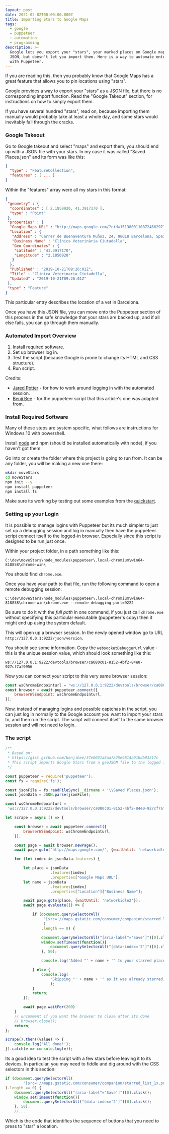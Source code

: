 ```yaml
---
layout: post
date: 2021-02-02T00:00:00.000Z
title: Importing Stars to Google Maps
tags:
  - google
  - puppeteer
  - automation
  - programming
description: >-
  Google lets you export your "stars", your marked places on Google maps, as
  JSON, but doesn't let you import them. Here is a way to automate entering them
  with Puppeteer.
---
```


If you are reading this, then you probably know that Google Maps has a great feature that allows you to pin locations using "stars".

Google provides a way to export your "stars" as a JSON file, but there is no corresponding import function. Read the "Google Takeout" section, for instructions on how to simply export them.

If you have several hundred "stars", read on, because importing them manually would probably take at least a whole day, and some stars would inevitably fall through the cracks.

### Google Takeout

Go to Google takeout and select "maps" and export them, you should end up with a JSON file with your stars. In my case it was called "Saved Places.json" and its form was like this:

```json
{
  "type" : "FeatureCollection",
  "features" : [ ... ]
}
```

Within the "features" array were all my stars in this format:

```json
{
 "geometry" : {
  "coordinates" : [ 2.1850920, 41.3917170 ],
  "type" : "Point"
 },
 "properties" : {
  "Google Maps URL" : "http://maps.google.com/?cid=15138001108724662971",
  "Location" : {
   "Address" : "Carrer de Buenaventura Muñoz, 24, 08018 Barcelona, Spain",
   "Business Name" : "Clínica Veterinària Ciutadella",
   "Geo Coordinates" : {
    "Latitude" : "41.3917170",
    "Longitude" : "2.1850920"
   }
  },
  "Published" : "2019-10-21T09:26:01Z",
  "Title" : "Clinica Veterinaria Ciutadella",
  "Updated" : "2019-10-21T09:26:01Z"
 },
 "type" : "Feature"
}
```

This particular entry describes the location of a vet in Barcelona.

Once you have this JSON file, you can move onto the Puppeteer section of this process in the safe knowledge that your stars are backed up, and if all else fails, you can go through them manually.

### Automated Import Overview

1. Install required software.
1. Set up browser log in.
1. Test the script (because Google is prone to change its HTML and CSS structure).
1. Run script.

Credits:

- [Jared Potter](https://medium.com/@jaredpotter1/connecting-puppeteer-to-existing-chrome-window-8a10828149e0) - for how to work around logging in with the automated session.
- [Benji Bee](https://gist.github.com/benjibee/37e0031a8aa7a25e9814a01bdb03217c) - for the puppeteer script that this article's one was adapted from.

### Install Required Software

Many of these steps are system specific, what follows are instructions for Windows 10 with powershell.

Install [node]([https://nodejs.org/en/](https://nodejs.org/en/)) and npm (should be installed automatically with node), if you haven't got them.

Go into or create the folder where this project is going to run from. It can be any folder, you will be making a new one there:

```bash
mkdir moveStars
cd moveStars
npm init --y
npm install puppeteer
npm install fs
```

Make sure its working by testing out some examples from the [quickstart](https://developers.google.com/web/tools/puppeteer/get-started).

### Setting up your Login

It is possible to manage logins with Puppeteer but its much simpler to just set up a debugging session and log in manually then have the puppeteer script connect itself to the logged-in browser. Especially since this script is designed to be run just once.

Within your project folder, in a path something like this:

```text
C:\dev\moveStars\node_modules\puppeteer\.local-chromium\win64-818858\chrome-win\
```

You should find `chrome.exe`.

Once you have your path to that file, run the following command to open a remote debugging session:

```text
C:\dev\moveStars\node_modules\puppeteer\.local-chromium\win64-818858\chrome-win\chrome.exe --remote-debugging-port=9222
```

Be sure to do it with the _full path_ in one command, if you just call `chrome.exe` without specifying this particular executable (puppeteer's copy) then it might end up using the system default.

This will open up a browser session. In the newly opened window go to URL `http://127.0.0.1:9222/json/version`.

You should see some information. Copy the `websocketDebuggerUrl` value - this is the unique session value, which should look something like this:

```text
ws://127.0.0.1:9222/devtools/browser/ca080c01-8152-4bf2-84e0-927cf7af9956
```

Now you can connect your script to this very same browser session:

```javascript
const wsChromeEndpointurl = 'ws://127.0.0.1:9222/devtools/browser/ca080c01-8152-4bf2-84e0-927cf7af9956';
const browser = await puppeteer.connect({
    browserWSEndpoint: wsChromeEndpointurl,
});
```

Now, instead of managing logins and possible captchas in the script, you can just log in normally to the Google account you want to import your stars to, and then run the script. The script will connect itself to the same browser session and will not need to login.

### The script
  
```javascript
/**
 * Based on:
 * https://gist.github.com/benjibee/37e0031a8aa7a25e9814a01bdb03217c
 * This script imports Google Stars from a geoJSON file to the logged in account.
 */

const puppeteer = require('puppeteer');
const fs = require('fs');

const jsonFile = fs.readFileSync(__dirname + '\\Saved Places.json');
const jsonData = JSON.parse(jsonFile);

const wsChromeEndpointurl =
 'ws://127.0.0.1:9222/devtools/browser/ca080c01-8152-4bf2-84e0-927cf7af9956';

let scrape = async () => {

    const browser = await puppeteer.connect({
        browserWSEndpoint: wsChromeEndpointurl,
    });

    const page = await browser.newPage();
    await page.goto('http://maps.google.com/', {waitUntil: 'networkidle2'});

    for (let index in jsonData.features) {

        let place = jsonData
                    .features[index]
                    .properties["Google Maps URL"];
        let name = jsonData
                    .features[index]
                    .properties["Location"]["Business Name"];

        await page.goto(place, {waitUntil: 'networkidle2'});
        await page.evaluate(() => {

            if (document.querySelectorAll(
                 "[src='//maps.gstatic.com/consumer/companion/starred_list_1x.png']"
                 )
                .length == 0) {

                document.querySelectorAll("[aria-label^='Save']")[0].click();
                window.setTimeout(function(){
                    document.querySelectorAll("[data-index='2']")[0].click();
                }, 50);

                console.log('Added "' + name + '" to your starred places!');

            } else {
                console.log(
                    'Skipping "' + name + '" as it was already starred…'
                    );
            }
            return;
        });

        await page.waitFor(200)
    }
    // uncomment if you want the browser to close after its done
    // browser.close(); 
    return;
};

scrape().then((value) => {
    console.log('All done!');
}).catch(e => console.log(e));
```

Its a good idea to test the script with a few stars before leaving it to its devices. In particular, you may need to fiddle and dig around with the CSS selectors in this section:

```js
if (document.querySelectorAll(
        "[src='//maps.gstatic.com/consumer/companion/starred_list_1x.png']"
).length == 0) {
    document.querySelectorAll("[aria-label^='Save']")[0].click();
    window.setTimeout(function(){
        document.querySelectorAll("[data-index='2']")[0].click();
    }, 50);
    //...
```

Which is the code that identifies the sequence of buttons that you need to press to "star" a location.
